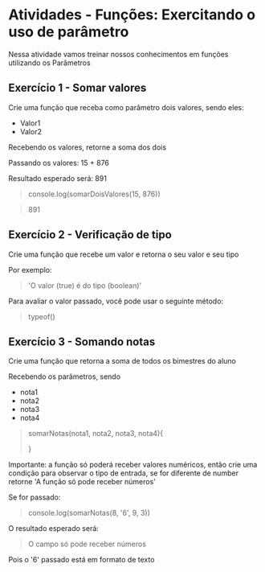 # Atividades - Funções: Exercitando o uso de parâmetro

Nessa atividade vamos treinar nossos conhecimentos em funções utilizando os Parâmetros

## Exercício 1 - Somar valores

Crie uma função que receba como parâmetro dois valores, sendo eles:
* Valor1
* Valor2

Recebendo os valores, retorne a soma dos dois

Passando os valores: 15 + 876

Resultado esperado será: 891

> console.log(somarDoisValores(15, 876))

> 891

## Exercício 2 - Verificação de tipo

Crie uma função que recebe um valor e retorna o seu valor e seu tipo

Por exemplo:

> 'O valor (true) é do tipo (boolean)'

Para avaliar o valor passado, você pode usar o seguinte método:

> typeof()

## Exercício 3 - Somando notas

Crie uma função que retorna a soma de todos os bimestres do aluno


Recebendo os parâmetros, sendo

* nota1
* nota2
* nota3
* nota4

> somarNotas(nota1, nota2, nota3, nota4){
> 
> }

Importante: a função só poderá receber valores numéricos, então crie uma condição para observar o tipo de entrada, se for diferente de number retorne 'A função só pode receber números'

Se for passado:

> console.log(somarNotas(8, '6', 9, 3))

O resultado esperado será:

> O campo só pode receber números

Pois o '6' passado está em formato de texto